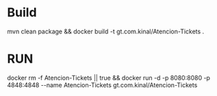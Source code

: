 # Build
mvn clean package && docker build -t gt.com.kinal/Atencion-Tickets .

# RUN

docker rm -f Atencion-Tickets || true && docker run -d -p 8080:8080 -p 4848:4848 --name Atencion-Tickets gt.com.kinal/Atencion-Tickets 